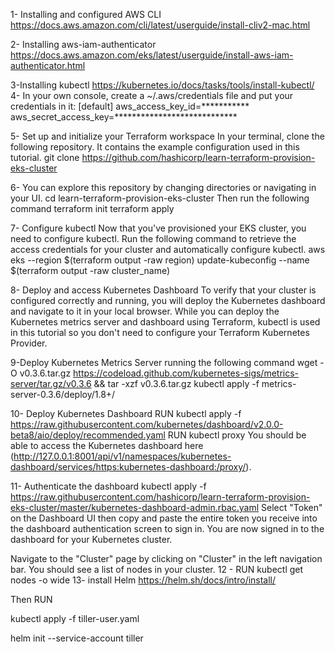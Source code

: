 1- Installing and configured AWS CLI
https://docs.aws.amazon.com/cli/latest/userguide/install-cliv2-mac.html

2- Installing aws-iam-authenticator
https://docs.aws.amazon.com/eks/latest/userguide/install-aws-iam-authenticator.html

3-Installing kubectl
https://kubernetes.io/docs/tasks/tools/install-kubectl/
4- In your own console, create a ~/.aws/credentials file and put your credentials in it:
[default]
 aws_access_key_id=***********
 aws_secret_access_key=****************************

5- Set up and initialize your Terraform workspace
In your terminal, clone the following repository. It contains the example configuration used in this tutorial.
git clone https://github.com/hashicorp/learn-terraform-provision-eks-cluster

6- You can explore this repository by changing directories or navigating in your UI.
cd learn-terraform-provision-eks-cluster
Then run the following command
terraform init
terraform apply

7- Configure kubectl
Now that you've provisioned your EKS cluster, you need to configure kubectl.
Run the following command to retrieve the access credentials for your cluster and automatically configure kubectl.
aws eks --region $(terraform output -raw region) update-kubeconfig --name $(terraform output -raw cluster_name)

8- Deploy and access Kubernetes Dashboard
To verify that your cluster is configured correctly and running, you will deploy the Kubernetes dashboard and navigate to it in your local browser.
While you can deploy the Kubernetes metrics server and dashboard using Terraform, kubectl is used in this tutorial so you don't need to configure your Terraform Kubernetes Provider.

9-Deploy Kubernetes Metrics Server running the following command
wget -O v0.3.6.tar.gz https://codeload.github.com/kubernetes-sigs/metrics-server/tar.gz/v0.3.6 && tar -xzf v0.3.6.tar.gz
kubectl apply -f metrics-server-0.3.6/deploy/1.8+/

10- Deploy Kubernetes Dashboard
RUN kubectl apply -f https://raw.githubusercontent.com/kubernetes/dashboard/v2.0.0-beta8/aio/deploy/recommended.yaml
RUN kubectl proxy
You should be able to access the Kubernetes dashboard here (http://127.0.0.1:8001/api/v1/namespaces/kubernetes-dashboard/services/https:kubernetes-dashboard:/proxy/).

11- Authenticate the dashboard
kubectl apply -f https://raw.githubusercontent.com/hashicorp/learn-terraform-provision-eks-cluster/master/kubernetes-dashboard-admin.rbac.yaml
Select "Token" on the Dashboard UI then copy and paste the entire token you receive into the dashboard authentication screen to sign in. You are now signed in to the dashboard for your Kubernetes cluster.

Navigate to the "Cluster" page by clicking on "Cluster" in the left navigation bar. You should see a list of nodes in your cluster.
12 - RUN kubectl get nodes -o wide
13- install Helm
https://helm.sh/docs/intro/install/

Then RUN

kubectl apply -f tiller-user.yaml

helm init --service-account tiller

